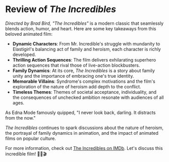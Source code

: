 # Review of *The Incredibles*

*Directed by Brad Bird, "The Incredibles"* is a modern classic that seamlessly blends action, humor, and heart. Here are some key takeaways from this beloved animated film:

- **Dynamic Characters**: From Mr. Incredible's struggle with mundanity to Elastigirl's balancing act of family and heroism, each character is richly developed.
- **Thrilling Action Sequences**: The film delivers exhilarating superhero action sequences that rival those of live-action blockbusters.
- **Family Dynamics**: At its core, *The Incredibles* is a story about family unity and the importance of embracing one's true identity.
- **Memorable Villains**: Syndrome's complex motivations and the film's exploration of the nature of heroism add depth to the conflict.
- **Timeless Themes**: Themes of societal acceptance, individuality, and the consequences of unchecked ambition resonate with audiences of all ages.

As Edna Mode famously quipped, "I never look back, darling. It distracts from the now."

*The Incredibles* continues to spark discussions about the nature of heroism, the portrayal of family dynamics in animation, and the impact of animated films on popular culture.

For more information, check out [The Incredibles on IMDb](https://www.imdb.com/title/tt0317705/). Let's discuss this incredible film! 🦸‍♂️🎬
